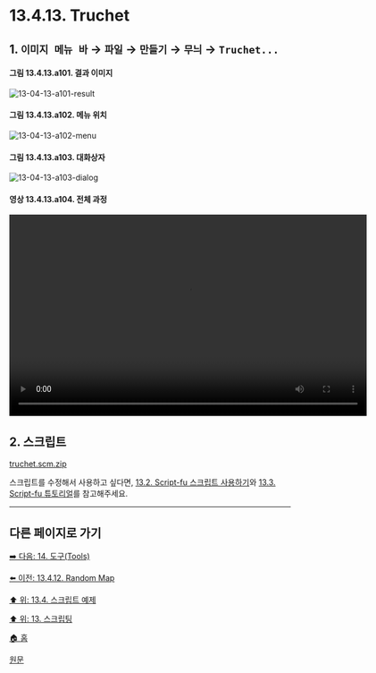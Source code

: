 # 13.4.13. Truchet

## 1. `이미지 메뉴 바` → `파일` → `만들기` → `무늬` → `Truchet...`

#### 그림 13.4.13.a101. 결과 이미지
![13-04-13-a101-result](https://github.com/wonder13662/gimp/assets/15767104/6dcd1e0f-46de-4038-83b0-09cbe503b415)

#### 그림 13.4.13.a102. 메뉴 위치
![13-04-13-a102-menu](https://github.com/wonder13662/gimp/assets/15767104/30f7e4df-fb6f-46dc-a6f6-a09d8c6f65fc)

#### 그림 13.4.13.a103. 대화상자
![13-04-13-a103-dialog](https://github.com/wonder13662/gimp/assets/15767104/dd9a17ea-60d4-4789-b460-c1e479469433)

#### 영상 13.4.13.a104. 전체 과정
<video controls="controls" width="640" height="360" src="https://github.com/wonder13662/gimp/assets/15767104/fa16b38c-536a-4728-8bad-4e82df2c83be"></video>

## 2. 스크립트
[truchet.scm.zip](https://github.com/wonder13662/gimp/files/14737467/truchet.scm.zip)

스크립트를 수정해서 사용하고 싶다면, [13.2. Script-fu 스크립트 사용하기](./13-02-00-using-script-fu-scripts.md)와 [13.3. Script-fu 튜토리얼](./13-03-00-a-script-fu-tutorial.md)를 참고해주세요.

***

## 다른 페이지로 가기
[➡️ 다음: 14. 도구(Tools)](./14-00-tools.md)

[⬅️ 이전: 13.4.12. Random Map](./13-04-12-random_map.md)

[⬆️ 위: 13.4. 스크립트 예제](./13-04-00-script_examples.md)

[⬆️ 위: 13. 스크립팅](./13-00-scripting.md)

[🏠 홈](./00-home.md)

[원문](https://docs.gimp.org/2.10/ko/gimp-using-text.html#idm7428)
